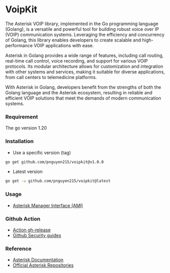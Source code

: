 # VoipKit

The Asterisk VOIP library, implemented in the Go programming language (Golang), is a versatile and powerful tool for building robust voice over IP (VOIP) communication systems. Leveraging the efficiency and concurrency of Golang, this library enables developers to create scalable and high-performance VOIP applications with ease.

Asterisk in Golang provides a wide range of features, including call routing, real-time call control, voice recording, and support for various VOIP protocols. Its modular architecture allows for customization and integration with other systems and services, making it suitable for diverse applications, from call centers to telemedicine platforms.

With Asterisk in Golang, developers benefit from the strengths of both the Golang language and the Asterisk ecosystem, resulting in reliable and efficient VOIP solutions that meet the demands of modern communication systems.

### Requirement

The go version 1.20

### Installation

- Use a specific version (tag)

```bash
go get github.com/pnguyen215/voipkit@v1.0.0
```

- Latest version

```bash
go get -u github.com/pnguyen215/voipkit@latest
```

### Usage

- [Asterisk Manager Interface (AMI)](https://github.com/pnguyen215/voipkit/blob/master/docs/ami.md)

### Github Action

- [Action gh-release](https://github.com/softprops/action-gh-release)
- [Github Security guides](https://docs.github.com/en/actions/security-guides)

### Reference

- [Asterisk Documentation](https://docs.asterisk.org)
- [Official Asterisk Repositories](https://github.com/asterisk/documentation)
